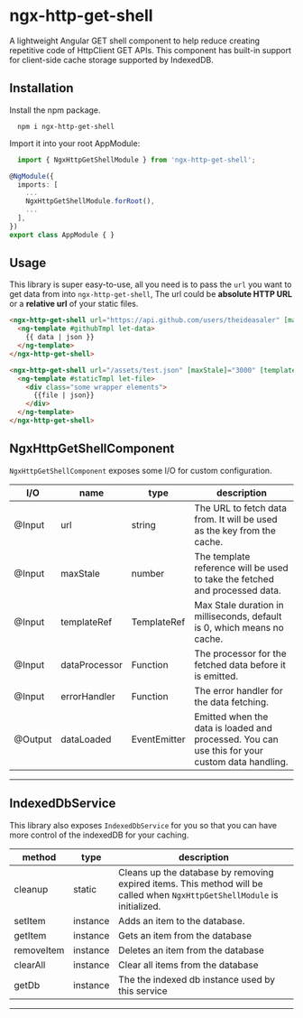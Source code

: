 # ngx-http-get-shell

A lightweight Angular GET shell component to help reduce creating repetitive code of HttpClient GET APIs. This component has built-in support for client-side cache storage supported by IndexedDB.

## Installation

Install the npm package.
```
  npm i ngx-http-get-shell
```
Import it into your root AppModule:
```ts
  import { NgxHttpGetShellModule } from 'ngx-http-get-shell';

@NgModule({
  imports: [
    ...
    NgxHttpGetShellModule.forRoot(),
    ...
  ],
})
export class AppModule { }
```

## Usage
This library is super easy-to-use, all you need is to pass the `url` you want to get data from into `ngx-http-get-shell`, The url could be **absolute HTTP URL** or a **relative url** of your static files.

```html
<ngx-http-get-shell url="https://api.github.com/users/theideasaler" [maxStale]="1000" [templateRef]="githubTmpl">
  <ng-template #githubTmpl let-data>
    {{ data | json }}
  </ng-template>
</ngx-http-get-shell>

<ngx-http-get-shell url="/assets/test.json" [maxStale]="3000" [templateRef]="staticTmpl">
  <ng-template #staticTmpl let-file>
    <div class="some wrapper elements">
      {{file | json}}
    </div>
  </ng-template>
</ngx-http-get-shell>
```


## NgxHttpGetShellComponent
`NgxHttpGetShellComponent` exposes some I/O for custom configuration.

| I/O | name | type | description |
|------|------|---------|-------------|
| @Input | url | string |  The URL to fetch data from. It will be used as the key from the cache. |
| @Input | maxStale | number | The template reference will be used to take the fetched and processed data. |
| @Input | templateRef | TemplateRef | Max Stale duration in milliseconds, default is 0, which means no cache. |
| @Input | dataProcessor | Function | The processor for the fetched data before it is emitted. |
| @Input | errorHandler | Function | The error handler for the data fetching. |
| @Output | dataLoaded | EventEmitter | Emitted when the data is loaded and processed. You can use this for your custom data handling. |
-------------

## IndexedDbService
This library also exposes `IndexedDbService` for you so that you can have more control of the indexedDB for your caching.

| method | type | description |
|------|---------|-------------|
| cleanup | static | Cleans up the database by removing expired items. This method will be called when `NgxHttpGetShellModule` is initialized. |
| setItem | instance | Adds an item to the database. |
| getItem | instance | Gets an item from the database |
| removeItem | instance | Deletes an item from the database |
| clearAll | instance | Clear all items from the database |
| getDb | instance | The the indexed db instance used by this service |
-------------
